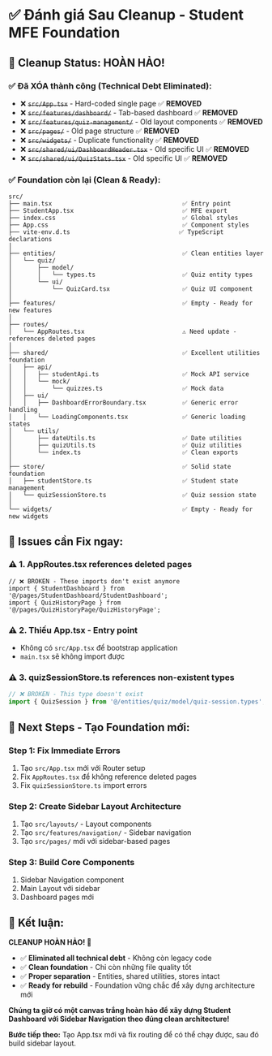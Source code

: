 # ✅ Đánh giá Sau Cleanup - Student MFE Foundation

## 🎯 **Cleanup Status: HOÀN HẢO!**

### ✅ **Đã XÓA thành công (Technical Debt Eliminated):**

- ❌ ~~`src/App.tsx`~~ - Hard-coded single page ✅ **REMOVED**
- ❌ ~~`src/features/dashboard/`~~ - Tab-based dashboard ✅ **REMOVED**
- ❌ ~~`src/features/quiz-management/`~~ - Old layout components ✅ **REMOVED**
- ❌ ~~`src/pages/`~~ - Old page structure ✅ **REMOVED**
- ❌ ~~`src/widgets/`~~ - Duplicate functionality ✅ **REMOVED**
- ❌ ~~`src/shared/ui/DashboardHeader.tsx`~~ - Old specific UI ✅ **REMOVED**
- ❌ ~~`src/shared/ui/QuizStats.tsx`~~ - Old specific UI ✅ **REMOVED**

### ✅ **Foundation còn lại (Clean & Ready):**

```
src/
├── main.tsx                                    ✅ Entry point 
├── StudentApp.tsx                              ✅ MFE export
├── index.css                                   ✅ Global styles
├── App.css                                     ✅ Component styles
├── vite-env.d.ts                              ✅ TypeScript declarations
│
├── entities/                                   ✅ Clean entities layer
│   └── quiz/
│       ├── model/
│       │   └── types.ts                        ✅ Quiz entity types
│       └── ui/
│           └── QuizCard.tsx                    ✅ Quiz UI component
│
├── features/                                   ✅ Empty - Ready for new features
│
├── routes/
│   └── AppRoutes.tsx                           ⚠️ Need update - references deleted pages
│
├── shared/                                     ✅ Excellent utilities foundation
│   ├── api/
│   │   ├── studentApi.ts                       ✅ Mock API service
│   │   └── mock/
│   │       └── quizzes.ts                      ✅ Mock data
│   ├── ui/
│   │   ├── DashboardErrorBoundary.tsx          ✅ Generic error handling
│   │   └── LoadingComponents.tsx               ✅ Generic loading states  
│   └── utils/
│       ├── dateUtils.ts                        ✅ Date utilities
│       ├── quizUtils.ts                        ✅ Quiz utilities
│       └── index.ts                            ✅ Clean exports
│
├── store/                                      ✅ Solid state foundation
│   ├── studentStore.ts                         ✅ Student state management
│   └── quizSessionStore.ts                     ✅ Quiz session state
│
└── widgets/                                    ✅ Empty - Ready for new widgets
```

## 🚨 **Issues cần Fix ngay:**

### ⚠️ **1. AppRoutes.tsx references deleted pages**
```tsx
// ❌ BROKEN - These imports don't exist anymore
import { StudentDashboard } from '@/pages/StudentDashboard/StudentDashboard';
import { QuizHistoryPage } from '@/pages/QuizHistoryPage/QuizHistoryPage';
```

### ⚠️ **2. Thiếu App.tsx - Entry point**
- Không có `src/App.tsx` để bootstrap application
- `main.tsx` sẽ không import được

### ⚠️ **3. quizSessionStore.ts references non-existent types**
```typescript
// ❌ BROKEN - This type doesn't exist
import { QuizSession } from '@/entities/quiz/model/quiz-session.types';
```

## 🚀 **Next Steps - Tạo Foundation mới:**

### **Step 1: Fix Immediate Errors**
1. Tạo `src/App.tsx` mới với Router setup
2. Fix `AppRoutes.tsx` để không reference deleted pages  
3. Fix `quizSessionStore.ts` import errors

### **Step 2: Create Sidebar Layout Architecture**
1. Tạo `src/layouts/` - Layout components
2. Tạo `src/features/navigation/` - Sidebar navigation
3. Tạo `src/pages/` mới với sidebar-based pages

### **Step 3: Build Core Components**
1. Sidebar Navigation component
2. Main Layout với sidebar
3. Dashboard pages mới

## 🎯 **Kết luận:**

**CLEANUP HOÀN HẢO! 🎉**

- ✅ **Eliminated all technical debt** - Không còn legacy code
- ✅ **Clean foundation** - Chỉ còn những file quality tốt
- ✅ **Proper separation** - Entities, shared utilities, stores intact
- ✅ **Ready for rebuild** - Foundation vững chắc để xây dựng architecture mới

**Chúng ta giờ có một canvas trắng hoàn hảo để xây dựng Student Dashboard với Sidebar Navigation theo đúng clean architecture!**

**Bước tiếp theo:** Tạo App.tsx mới và fix routing để có thể chạy được, sau đó build sidebar layout.
